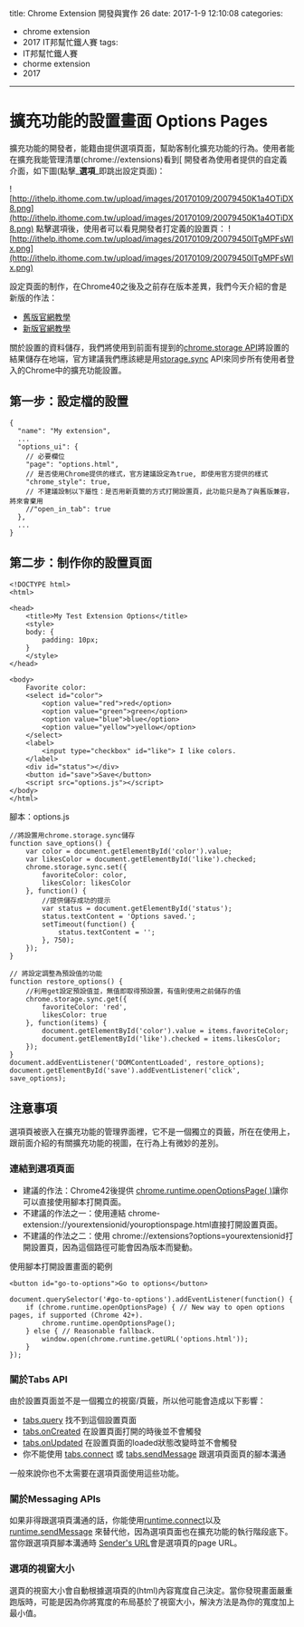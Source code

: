 title: Chrome Extension 開發與實作 26
date: 2017-1-9 12:10:08
categories:
- chrome extension
- 2017 IT邦幫忙鐵人賽
tags: 
- IT邦幫忙鐵人賽
- chorme extension
- 2017
---

# 擴充功能的設置畫面 Options Pages
擴充功能的開發者，能籍由提供選項頁面，幫助客制化擴充功能的行為。使用者能在擴充我能管理清單(chrome://extensions)看到[ 開發者為使用者提供的自定義介面，如下圖(點擊_**選項**_即跳出設定頁面)：

<!--more-->

![http://ithelp.ithome.com.tw/upload/images/20170109/20079450K1a4OTiDX8.png](http://ithelp.ithome.com.tw/upload/images/20170109/20079450K1a4OTiDX8.png)
點擊選項後，使用者可以看見開發者打定義的設置頁：
![http://ithelp.ithome.com.tw/upload/images/20170109/20079450lTgMPFsWlx.png](http://ithelp.ithome.com.tw/upload/images/20170109/20079450lTgMPFsWlx.png)

設定頁面的制作，在Chrome40之後及之前存在版本差異，我們今天介紹的會是新版的作法：

* [舊版官網教學](https://developer.chrome.com/extensions/options)
* [新版官網教學](https://developer.chrome.com/extensions/optionsV2)

關於設置的資料儲存，我們將使用到前面有提到的[chrome.storage API](http://ithelp.ithome.com.tw/articles/10188481)將設置的結果儲存在地端，官方建議我們應該總是用[storage.sync](https://developer.chrome.com/extensions/storage#property-sync) API來同步所有使用者登入的Chrome中的擴充功能設置。

## 第一步：設定檔的設置

```
{
  "name": "My extension",
  ...
  "options_ui": {
    // 必要欄位
    "page": "options.html",
    // 是否使用Chrome提供的樣式，官方建議設定為true, 即使用官方提供的樣式
    "chrome_style": true,
    // 不建議設制以下屬性：是否用新頁籤的方式打開設置頁，此功能只是為了與舊版兼容，將來會棄用
    //"open_in_tab": true
  },
  ...
}
```

## 第二步：制作你的設置頁面

```
<!DOCTYPE html>
<html>

<head>
    <title>My Test Extension Options</title>
    <style>
    body: {
        padding: 10px;
    }
    </style>
</head>

<body>
    Favorite color:
    <select id="color">
        <option value="red">red</option>
        <option value="green">green</option>
        <option value="blue">blue</option>
        <option value="yellow">yellow</option>
    </select>
    <label>
        <input type="checkbox" id="like"> I like colors.
    </label>
    <div id="status"></div>
    <button id="save">Save</button>
    <script src="options.js"></script>
</body>
</html>

```

腳本：options.js

```
//將設置用chrome.storage.sync儲存
function save_options() {
    var color = document.getElementById('color').value;
    var likesColor = document.getElementById('like').checked;
    chrome.storage.sync.set({
        favoriteColor: color,
        likesColor: likesColor
    }, function() {
        //提供儲存成功的提示
        var status = document.getElementById('status');
        status.textContent = 'Options saved.';
        setTimeout(function() {
            status.textContent = '';
        }, 750);
    });
}

// 將設定調整為預設值的功能
function restore_options() {
    //利用get設定預設值並，無值即取得預設置，有值則使用之前儲存的值
    chrome.storage.sync.get({
        favoriteColor: 'red',
        likesColor: true
    }, function(items) {
        document.getElementById('color').value = items.favoriteColor;
        document.getElementById('like').checked = items.likesColor;
    });
}
document.addEventListener('DOMContentLoaded', restore_options);
document.getElementById('save').addEventListener('click', save_options);
```

## 注意事項

選項頁被嵌入在擴充功能的管理界面裡，它不是一個獨立的頁籤，所在在使用上，跟前面介紹的有關擴充功能的視圖，在行為上有微妙的差別。

### 連結到選項頁面

* 建議的作法：Chrome42後提供 [chrome.runtime.openOptionsPage( )](https://developer.chrome.com/extensions/runtime#method-openOptionsPage)讓你可以直接使用腳本打開頁面。
* 不建議的作法之一：使用連結 chrome-extension://yourextensionid/youroptionspage.html直接打開設置頁面。
* 不建議的作法之二：使用 chrome://extensions?options=yourextensionid打開設置頁，因為這個路徑可能會因為版本而變動。

使用腳本打開設置畫面的範例

```
<button id="go-to-options">Go to options</button>
```

```
document.querySelector('#go-to-options').addEventListener(function() {
    if (chrome.runtime.openOptionsPage) { // New way to open options pages, if supported (Chrome 42+).
        chrome.runtime.openOptionsPage();
    } else { // Reasonable fallback.
        window.open(chrome.runtime.getURL('options.html'));
    }
});
```

### 關於Tabs API

由於設置頁面並不是一個獨立的視窗/頁籤，所以他可能會造成以下影響：

* [tabs.query](https://developer.chrome.com/extensions/tabs#method-query) 找不到這個設置頁面
* [tabs.onCreated](https://developer.chrome.com/extensions/tabs#event-onCreated) 在設置頁面打開的時後並不會觸發
* [tabs.onUpdated](https://developer.chrome.com/extensions/tabs#event-onUpdated) 在設置頁面的loaded狀態改變時並不會觸發
* 你不能使用 [tabs.connect](https://developer.chrome.com/extensions/tabs#method-connect) 或 [tabs.sendMessage](https://developer.chrome.com/extensions/tabs#method-sendMessage) 跟選項頁面頁的腳本溝通

一般來說你也不太需要在選項頁面使用這些功能。

### 關於Messaging APIs

如果非得跟選項頁溝通的話，你能使用[runtime.connect](https://developer.chrome.com/extensions/runtime#method-connect)以及 [runtime.sendMessage](https://developer.chrome.com/extensions/runtime#method-sendMessage) 來替代他，因為選項頁面也在擴充功能的執行階段底下。當你跟選項頁腳本溝通時 [Sender's URL](https://developer.chrome.com/extensions/runtime#property-MessageSender-url)會是選項頁的page URL。

### 選項的視窗大小

選頁的視窗大小會自動根據選項頁的(html)內容寬度自己決定。當你發現畫面嚴重跑版時，可能是因為你將寬度的布局基於了視窗大小，解決方法是為你的寬度加上最小值。






